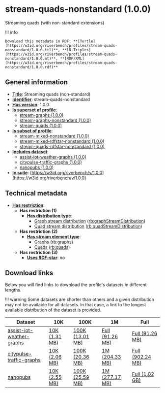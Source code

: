 # stream-quads-nonstandard (1.0.0)

Streaming quads (with non-standard extensions)

!!! info

    Download this metadata in RDF: **[Turtle](https://w3id.org/riverbench/profiles/stream-quads-nonstandard/1.0.0.ttl)**, **[N-Triples](https://w3id.org/riverbench/profiles/stream-quads-nonstandard/1.0.0.nt)**, **[RDF/XML](https://w3id.org/riverbench/profiles/stream-quads-nonstandard/1.0.0.rdf)**



## General information

- **<abbr title="A name given to the resource.">Title</abbr>**: Streaming quads (non-standard)
- **<abbr title="An unambiguous reference to the resource within a given context.">Identifier</abbr>**: stream-quads-nonstandard
- **<abbr title="Version tag of an artifact">Has version</abbr>**: 1.0.0
- **<abbr title="Indicates that this profile contains all datasets of the other profile">Is superset of profile</abbr>**: 
    - [stream-graphs (1.0.0)](https://w3id.org/riverbench/profiles/stream-graphs/1.0.0)
    - [stream-graphs-nonstandard (1.0.0)](https://w3id.org/riverbench/profiles/stream-graphs-nonstandard/1.0.0)
    - [stream-quads (1.0.0)](https://w3id.org/riverbench/profiles/stream-quads/1.0.0)
- **<abbr title="Indicates that this profile's datasets are all in the other profile">Is subset of profile</abbr>**: 
    - [stream-mixed-nonstandard (1.0.0)](https://w3id.org/riverbench/profiles/stream-mixed-nonstandard/1.0.0)
    - [stream-mixed-rdfstar-nonstandard (1.0.0)](https://w3id.org/riverbench/profiles/stream-mixed-rdfstar-nonstandard/1.0.0)
    - [stream-quads-rdfstar-nonstandard (1.0.0)](https://w3id.org/riverbench/profiles/stream-quads-rdfstar-nonstandard/1.0.0)
- **<abbr title="Indicates which datasets are included in the profile">Includes dataset</abbr>**: 
    - [assist-iot-weather-graphs (1.0.0)](https://w3id.org/riverbench/datasets/assist-iot-weather-graphs/1.0.0)
    - [citypulse-traffic-graphs (1.0.0)](https://w3id.org/riverbench/datasets/citypulse-traffic-graphs/1.0.0)
    - [nanopubs (1.0.0)](https://w3id.org/riverbench/datasets/nanopubs/1.0.0)
- **<abbr title="Indicates the benchmark suite to which a dataset or profile belongs">In suite</abbr>**: [https://w3id.org/riverbench/v/1.0.0](https://w3id.org/riverbench/v/1.0.0)

## Technical metadata

- **<abbr title="Has profile restriction. The restrictions are joined with the AND operator.">Has restriction</abbr>**: 
    - **Has restriction (1)**    
        - **<abbr title="Indicates the type of RiverBench dataset distribution">Has distribution type</abbr>**:     
            - <abbr title="The dataset is distributed as a stream of named RDF graphs.">Graph stream distribution</abbr> ([rb:graphStreamDistribution](https://w3id.org/riverbench/schema/metadata#graphStreamDistribution))
            - <abbr title="The dataset is distributed as a stream of RDF quads.">Quad stream distribution</abbr> ([rb:quadStreamDistribution](https://w3id.org/riverbench/schema/metadata#quadStreamDistribution))
    - **Has restriction (2)**    
        - **<abbr title="Indicates the type of contents of each stream element">Has stream element type</abbr>**:     
            - <abbr title="Graph streams are a special case of quad streams, where each element contains exactly one named RDF graph.">Graphs</abbr> ([rb:graphs](https://w3id.org/riverbench/schema/metadata#graphs))
            - <abbr title="Quad streams consist of elements, where each element is an RDF dataset.">Quads</abbr> ([rb:quads](https://w3id.org/riverbench/schema/metadata#quads))
    - **Has restriction (3)**    
        - **<abbr title="Whether the dataset uses RDF-star features.">Uses RDF-star</abbr>**: no


## Download links

Below you will find links to download the profile's datasets in different lengths.

!!! warning
    Some datasets are shorter than others and a given distribution may not be available for all datasets.
    In that case, a link to the longest available distribution of the dataset is provided.

Dataset | 10K | 100K | 1M | Full
--- | --- | --- | --- | ---
[assist-iot-weather-graphs](https://w3id.org/riverbench/datasets/assist-iot-weather-graphs/1.0.0) | [10K (1.31 MB)](https://w3id.org/riverbench/datasets/assist-iot-weather-graphs/1.0.0/files/stream_10K.tar.gz) | [100K (13.01 MB)](https://w3id.org/riverbench/datasets/assist-iot-weather-graphs/1.0.0/files/stream_100K.tar.gz) | [Full (91.26 MB)](https://w3id.org/riverbench/datasets/assist-iot-weather-graphs/1.0.0/files/stream_full.tar.gz) | [Full (91.26 MB)](https://w3id.org/riverbench/datasets/assist-iot-weather-graphs/1.0.0/files/stream_full.tar.gz)
[citypulse-traffic-graphs](https://w3id.org/riverbench/datasets/citypulse-traffic-graphs/1.0.0) | [10K (2.06 MB)](https://w3id.org/riverbench/datasets/citypulse-traffic-graphs/1.0.0/files/stream_10K.tar.gz) | [100K (20.36 MB)](https://w3id.org/riverbench/datasets/citypulse-traffic-graphs/1.0.0/files/stream_100K.tar.gz) | [1M (204.33 MB)](https://w3id.org/riverbench/datasets/citypulse-traffic-graphs/1.0.0/files/stream_1M.tar.gz) | [Full (902.24 MB)](https://w3id.org/riverbench/datasets/citypulse-traffic-graphs/1.0.0/files/stream_full.tar.gz)
[nanopubs](https://w3id.org/riverbench/datasets/nanopubs/1.0.0) | [10K (2.55 MB)](https://w3id.org/riverbench/datasets/nanopubs/1.0.0/files/stream_10K.tar.gz) | [100K (25.59 MB)](https://w3id.org/riverbench/datasets/nanopubs/1.0.0/files/stream_100K.tar.gz) | [1M (277.17 MB)](https://w3id.org/riverbench/datasets/nanopubs/1.0.0/files/stream_1M.tar.gz) | [Full (1.02 GB)](https://w3id.org/riverbench/datasets/nanopubs/1.0.0/files/stream_full.tar.gz)